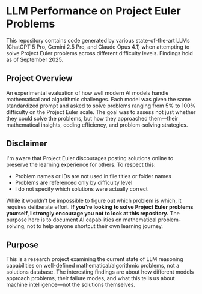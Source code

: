 # LLM Performance on Project Euler Problems

This repository contains code generated by various state-of-the-art LLMs (ChatGPT 5 Pro, Gemini 2.5 Pro, and Claude Opus 4.1) when attempting to solve Project Euler problems across different difficulty levels. Findings hold as of September 2025.

## Project Overview

An experimental evaluation of how well modern AI models handle mathematical and algorithmic challenges. Each model was given the same standardized prompt and asked to solve problems ranging from 5% to 100% difficulty on the Project Euler scale. The goal was to assess not just whether they could solve the problems, but how they approached them—their mathematical insights, coding efficiency, and problem-solving strategies.

## Disclaimer

I'm aware that Project Euler discourages posting solutions online to preserve the learning experience for others. To respect this:

- Problem names or IDs are not used in file titles or folder names
- Problems are referenced only by difficulty level
- I do not specify which solutions were actually correct

While it wouldn't be impossible to figure out which problem is which, it requires deliberate effort. **If you're looking to solve Project Euler problems yourself, I strongly encourage you not to look at this repository.** The purpose here is to document AI capabilities on mathematical problem-solving, not to help anyone shortcut their own learning journey.

## Purpose

This is a research project examining the current state of LLM reasoning capabilities on well-defined mathematical/algorithmic problems, not a solutions database. The interesting findings are about how different models approach problems, their failure modes, and what this tells us about machine intelligence—not the solutions themselves.
